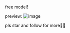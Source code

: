 free model!

preview:
![image](https://github.com/user-attachments/assets/2f55d07b-67cc-4790-aa3a-3874660b0b84)

pls star and follow for more🫡🤩
